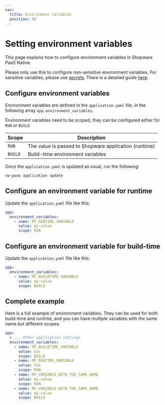 ```yaml
---
nav:
  title: Environment variables
  position: 50
---
```


# Setting environment variables

This page explains how to configure environment variables in Shopware PaaS Native.

Please only use this to configure non-sensitive environment variables. For sensitive variables, please use [secrets](./secrets.md). There is a detailed guide [here](../guides/secrets-vault-guide.md).

## Configure environment variables

Environment variables are defined in the `application.yaml` file, in the following array `app.environment_variables`.

Environment variables need to be scoped, they can be configured either for `RUN` or `BUILD`

| Scope      | Description                                           |
|------------|-------------------------------------------------------|
| `RUN`      | The value is passed to Shopware application (runtime) |
| `BUILD`    | Build-time environment variables                      |

Once the `application.yaml` is updated as usual, run the following:

```sh
sw-paas application update
```

## Configure an environment variable for runtime

Update the `application.yaml` file like this:

```yaml
app:
  environment_variables:
    - name: MY_RUNTIME_VARIABLE
      value: my-value
      scope: RUN
```

## Configure an environment variable for build-time

Update the `application.yaml` file like this:

```yaml
app:
  environment_variables:
    - name: MY_BUILDTIME_VARIABLE
      value: my-value
      scope: BUILD
```

## Complete example

Here is a full example of environment variables. They can be used for both build-time and runtime, and you can have multiple variables with the same name but different scopes.

```yaml
app:
  # ... Other application settings
  environment_variables:
    - name: MY_BUILDTIME_VARIABLE
      value: bar
      scope: BUILD
    - name: MY_RUNTIME_VARIABLE
      value: foo
      scope: RUN
    - name: MY_VARIABLE_WITH_THE_SAME_NAME
      value: my-value
      scope: RUN
    - name: MY_VARIABLE_WITH_THE_SAME_NAME
      value: my-value
      scope: BUILD
```
